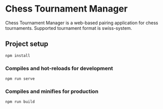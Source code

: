 # Chess Tournament Manager
Chess Tournament Manager is a web-based pairing application for chess tournaments. Supported tournament format is swiss-system.

## Project setup
```
npm install
```

### Compiles and hot-reloads for development
```
npm run serve
```

### Compiles and minifies for production
```
npm run build
```